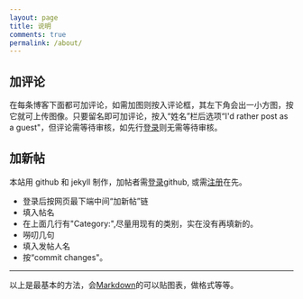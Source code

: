 ```yaml
---
layout: page
title: 说明
comments: true
permalink: /about/
---
```

## 加评论
在每条博客下面都可加评论，如需加图则按入评论框，其左下角会出一小方图，按它就可上传图像。只要留名即可加评论，按入“姓名”栏后选项“I'd rather post as a guest"，但评论需等待审核，如先行[登录](https://disqus.com/profile/login/)则无需等待审核。  

   
## 加新帖  
本站用 github 和 jekyll 制作，加帖者需[登录](https://github.com/login)github, 或需[注册](https://github.com/join)在先。    
 - 登录后按网页最下端中间“加新帖”链   
 - 填入帖名    
 - 在上面几行有"Category:",尽量用现有的类别，实在没有再填新的。  
 - 嘮叨几句   
 - 填入发帖人名
 - 按“commit changes"。  
        
-------
以上是最基本的方法，会[Markdown](http://www.jianshu.com/p/q81RER)的可以贴图表，做格式等等。

